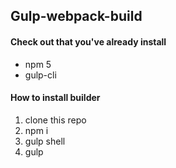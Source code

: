 ## Gulp-webpack-build

#### Check out that you've already install
* npm 5
* gulp-cli 

#### How to install builder
1. clone this repo
2. npm i
3. gulp shell
4. gulp
